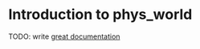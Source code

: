# Introduction to phys_world

TODO: write [great documentation](http://jacobian.org/writing/what-to-write/)
